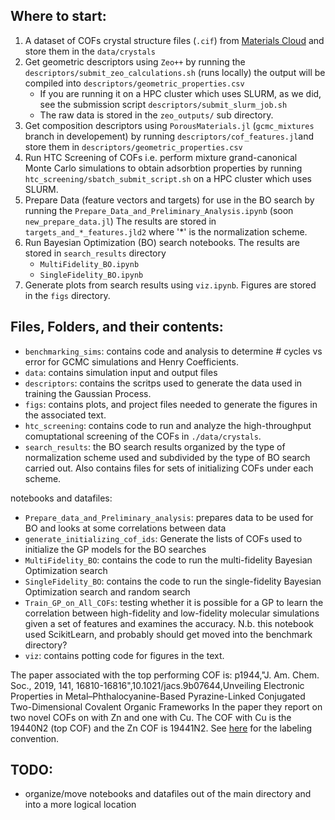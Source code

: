  ## Where to start:
1. A dataset of COFs crystal structure files (`.cif`) from [Materials Cloud](https://archive.materialscloud.org/record/2021.100) and store them in the `data/crystals`
2. Get geometric descriptors using `Zeo++` by running the `descriptors/submit_zeo_calculations.sh` (runs locally)
    the output will be compiled into `descriptors/geometric_properties.csv`
    - If you are running it on a HPC cluster which uses SLURM, as we did, see the submission script 
        `descriptors/submit_slurm_job.sh`
    - The raw data is stored in the `zeo_outputs/` sub directory.
3. Get composition descriptors using `PorousMaterials.jl` (`gcmc_mixtures` branch in developement) by running `descriptors/cof_features.jl`and store them in `descriptors/geometric_properties.csv`
4. Run HTC Screening of COFs i.e. perform mixture grand-canonical Monte Carlo simulations to obtain adsorbtion properties by running `htc_screening/sbatch_submit_script.sh` on a HPC cluster which uses SLURM.
5. Prepare Data (feature vectors and targets) for use in the BO search by running the `Prepare_Data_and_Preliminary_Analysis.ipynb` (soon `new_prepare_data.jl`) 
    The results are stored in `targets_and_*_features.jld2` where '*' is the normalization scheme.
6. Run Bayesian Optimization (BO) search notebooks. The results are stored in `search_results` directory
    - `MultiFidelity_BO.ipynb`
    - `SingleFidelity_BO.ipynb`
7. Generate plots from search results using `viz.ipynb`. Figures are stored in the `figs` directory. 



## Files, Folders, and their contents:
- `benchmarking_sims`: contains code and analysis to determine # cycles vs error for GCMC simulations and Henry Coefficients.
- `data`: contains simulation input and output files
- `descriptors`: contains the scritps used to generate the data used in training the Gaussian Process.
- `figs`: contains plots, and project files needed to generate the figures in the associated text.
- `htc_screening`: contains code to run and analyze the high-throughput comuptational screening of the COFs in `./data/crystals`.
- `search_results`: the BO search results organized by the type of normalization scheme used and subdivided by the type of BO search carried out. Also contains files for sets of initializing COFs under each scheme.


notebooks and datafiles:
- `Prepare_data_and_Preliminary_analysis`: prepares data to be used for BO and looks at some correlations between data
- `generate_initializing_cof_ids`: Generate the lists of COFs used to initialize the GP models for the BO searches
- `MultiFidelity_BO`: contains the code to run the multi-fidelity Bayesian Optimization search
- `SingleFidelity_BO`: contains the code to run the single-fidelity Bayesian Optimization search and random search
- `Train_GP_on_All_COFs`: testing whether it is possible for a GP to learn the correlation between high-fidelity and low-fidelity molecular simulations given a set of features and examines the accuracy. N.b. this notebook used ScikitLearn, and probably should get moved into the benchmark directory?
- `viz`: contains potting code for figures in the text.



The paper associated with the top performing COF is:
p1944,"J. Am. Chem. Soc., 2019, 141, 16810-16816",10.1021/jacs.9b07644,Unveiling Electronic Properties in Metal–Phthalocyanine-Based Pyrazine-Linked Conjugated Two-Dimensional Covalent Organic Frameworks
In the paper they report on two novel COFs on with Zn and one with Cu. The COF with Cu is the 19440N2 (top COF) and the Zn COF is 19441N2.
See [here](https://github.com/danieleongari/CURATED-COFs) for the labeling convention.

## TODO: 
- organize/move notebooks and datafiles out of the main directory and into a more logical location

